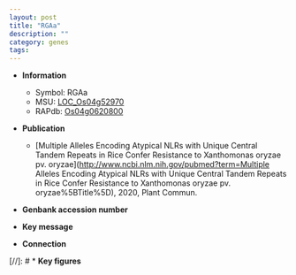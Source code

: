 ```yaml
---
layout: post
title: "RGAa"
description: ""
category: genes
tags: 
---
```


* **Information**  
    + Symbol: RGAa  
    + MSU: [LOC_Os04g52970](http://rice.uga.edu/cgi-bin/ORF_infopage.cgi?orf=LOC_Os04g52970)  
    + RAPdb: [Os04g0620800](http://rapdb.dna.affrc.go.jp/viewer/gbrowse_details/irgsp1?name=Os04g0620800)  

* **Publication**  
    + [Multiple Alleles Encoding Atypical NLRs with Unique Central Tandem Repeats in Rice Confer Resistance to Xanthomonas oryzae pv. oryzae](http://www.ncbi.nlm.nih.gov/pubmed?term=Multiple Alleles Encoding Atypical NLRs with Unique Central Tandem Repeats in Rice Confer Resistance to Xanthomonas oryzae pv. oryzae%5BTitle%5D), 2020, Plant Commun.

* **Genbank accession number**  

* **Key message**  

* **Connection**  

[//]: # * **Key figures**  


